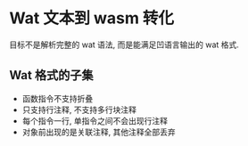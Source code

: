 # Wat 文本到 wasm 转化

目标不是解析完整的 wat 语法, 而是能满足凹语言输出的 wat 格式.

## Wat 格式的子集

- 函数指令不支持折叠
- 只支持行注释, 不支持多行块注释
- 每个指令一行, 单指令之间不会出现行注释
- 对象前出现的是关联注释, 其他注释全部丢弃
